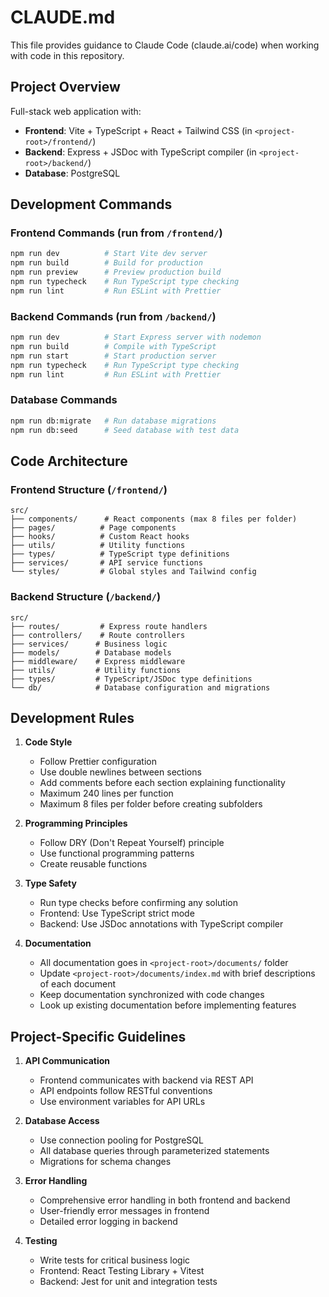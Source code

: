 # CLAUDE.md

This file provides guidance to Claude Code (claude.ai/code) when working with code in this repository.

## Project Overview

Full-stack web application with:
- **Frontend**: Vite + TypeScript + React + Tailwind CSS (in `<project-root>/frontend/`)
- **Backend**: Express + JSDoc with TypeScript compiler (in `<project-root>/backend/`)
- **Database**: PostgreSQL


## Development Commands

### Frontend Commands (run from `/frontend/`)
```bash
npm run dev          # Start Vite dev server
npm run build        # Build for production
npm run preview      # Preview production build
npm run typecheck    # Run TypeScript type checking
npm run lint         # Run ESLint with Prettier
```

### Backend Commands (run from `/backend/`)
```bash
npm run dev          # Start Express server with nodemon
npm run build        # Compile with TypeScript
npm run start        # Start production server
npm run typecheck    # Run TypeScript type checking
npm run lint         # Run ESLint with Prettier
```

### Database Commands
```bash
npm run db:migrate   # Run database migrations
npm run db:seed      # Seed database with test data
```


## Code Architecture

### Frontend Structure (`/frontend/`)
```
src/
├── components/      # React components (max 8 files per folder)
├── pages/          # Page components
├── hooks/          # Custom React hooks
├── utils/          # Utility functions
├── types/          # TypeScript type definitions
├── services/       # API service functions
└── styles/         # Global styles and Tailwind config
```

### Backend Structure (`/backend/`)
```
src/
├── routes/         # Express route handlers
├── controllers/    # Route controllers
├── services/      # Business logic
├── models/        # Database models
├── middleware/    # Express middleware
├── utils/         # Utility functions
├── types/         # TypeScript/JSDoc type definitions
└── db/            # Database configuration and migrations
```


## Development Rules

1. **Code Style**
   - Follow Prettier configuration
   - Use double newlines between sections
   - Add comments before each section explaining functionality
   - Maximum 240 lines per function
   - Maximum 8 files per folder before creating subfolders


2. **Programming Principles**
   - Follow DRY (Don't Repeat Yourself) principle
   - Use functional programming patterns
   - Create reusable functions


3. **Type Safety**
   - Run type checks before confirming any solution
   - Frontend: Use TypeScript strict mode
   - Backend: Use JSDoc annotations with TypeScript compiler


4. **Documentation**
   - All documentation goes in `<project-root>/documents/` folder
   - Update `<project-root>/documents/index.md` with brief descriptions of each document
   - Keep documentation synchronized with code changes
   - Look up existing documentation before implementing features


## Project-Specific Guidelines

1. **API Communication**
   - Frontend communicates with backend via REST API
   - API endpoints follow RESTful conventions
   - Use environment variables for API URLs


2. **Database Access**
   - Use connection pooling for PostgreSQL
   - All database queries through parameterized statements
   - Migrations for schema changes


3. **Error Handling**
   - Comprehensive error handling in both frontend and backend
   - User-friendly error messages in frontend
   - Detailed error logging in backend


4. **Testing**
   - Write tests for critical business logic
   - Frontend: React Testing Library + Vitest
   - Backend: Jest for unit and integration tests